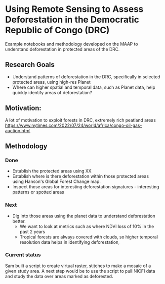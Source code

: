 # Using Remote Sensing to Assess Deforestation in the Democratic Republic of Congo (DRC)

Example notebooks and methodology developed on the MAAP to understand deforestation in protected areas of the DRC.

## Research Goals

* Understand patterns of deforestation in the DRC, specifically in selected protected areas, using high-res Planet
* Where can higher spatial and temporal data, such as Planet data, help quickly identify areas of deforestation?

## Motivation:

A lot of motivation to exploit forests in DRC, extremely rich peatland areas
https://www.nytimes.com/2022/07/24/world/africa/congo-oil-gas-auction.html

## Methodology

### Done
* Establish the protected areas using XX
* Establish where is there deforestation within those protected areas using Hanson's Global Forest Change map.
* Inspect those areas for interesting deforestation signatures - interesting patterns or spotted areas

### Next

* Dig into those areas using the planet data to understand deforestation better.
    * We want to look at metrics such as where NDVI loss of 10% in the past 2 years
    * Tropical forests are always covered with clouds, so higher temporal resolution data helps in identifying deforestation, 

### Current status

Sam built a script to create virtual raster, stitches to make a mosaic of a given study area. A next step would be to use the script to pull NICFI data and study the data over areas marked as deforested.


